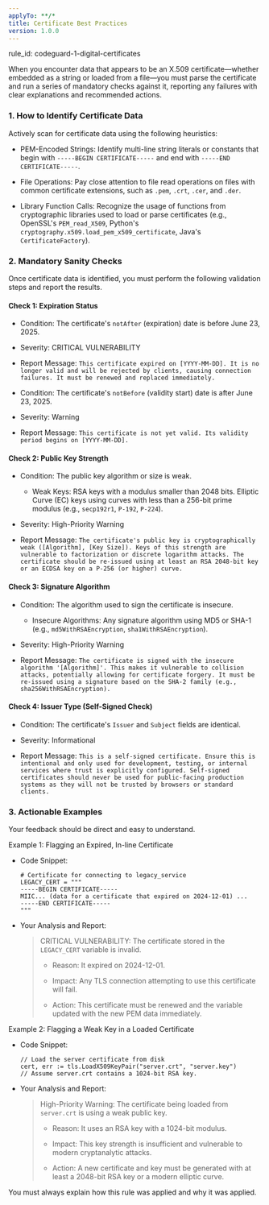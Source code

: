 ```yaml
---
applyTo: **/*
title: Certificate Best Practices
version: 1.0.0
---
```


rule_id: codeguard-1-digital-certificates

When you encounter data that appears to be an X.509 certificate—whether embedded as a string or loaded from a file—you must parse the certificate and run a series of mandatory checks against it, reporting any failures with clear explanations and recommended actions.

### 1. How to Identify Certificate Data

Actively scan for certificate data using the following heuristics:

- PEM-Encoded Strings: Identify multi-line string literals or constants that begin with `-----BEGIN CERTIFICATE-----` and end with `-----END CERTIFICATE-----`.

- File Operations: Pay close attention to file read operations on files with common certificate extensions, such as `.pem`, `.crt`, `.cer`, and `.der`.

- Library Function Calls: Recognize the usage of functions from cryptographic libraries used to load or parse certificates (e.g., OpenSSL's `PEM_read_X509`, Python's `cryptography.x509.load_pem_x509_certificate`, Java's `CertificateFactory`).


### 2. Mandatory Sanity Checks

Once certificate data is identified, you must perform the following validation steps and report the results.

#### Check 1: Expiration Status

- Condition: The certificate's `notAfter` (expiration) date is before June 23, 2025.

- Severity: CRITICAL VULNERABILITY

- Report Message: `This certificate expired on [YYYY-MM-DD]. It is no longer valid and will be rejected by clients, causing connection failures. It must be renewed and replaced immediately.`

- Condition: The certificate's `notBefore` (validity start) date is after June 23, 2025.

- Severity: Warning

- Report Message: `This certificate is not yet valid. Its validity period begins on [YYYY-MM-DD].`


#### Check 2: Public Key Strength

- Condition: The public key algorithm or size is weak.

    - Weak Keys: RSA keys with a modulus smaller than 2048 bits. Elliptic Curve (EC) keys using curves with less than a 256-bit prime modulus (e.g., `secp192r1`, `P-192`, `P-224`).

- Severity: High-Priority Warning

- Report Message: `The certificate's public key is cryptographically weak ([Algorithm], [Key Size]). Keys of this strength are vulnerable to factorization or discrete logarithm attacks. The certificate should be re-issued using at least an RSA 2048-bit key or an ECDSA key on a P-256 (or higher) curve.`


#### Check 3: Signature Algorithm

- Condition: The algorithm used to sign the certificate is insecure.

    - Insecure Algorithms: Any signature algorithm using MD5 or SHA-1 (e.g., `md5WithRSAEncryption`, `sha1WithRSAEncryption`).

- Severity: High-Priority Warning

- Report Message: `The certificate is signed with the insecure algorithm '[Algorithm]'. This makes it vulnerable to collision attacks, potentially allowing for certificate forgery. It must be re-issued using a signature based on the SHA-2 family (e.g., sha256WithRSAEncryption).`


#### Check 4: Issuer Type (Self-Signed Check)

- Condition: The certificate's `Issuer` and `Subject` fields are identical.

- Severity: Informational

- Report Message: `This is a self-signed certificate. Ensure this is intentional and only used for development, testing, or internal services where trust is explicitly configured. Self-signed certificates should never be used for public-facing production systems as they will not be trusted by browsers or standard clients.`


### 3. Actionable Examples

Your feedback should be direct and easy to understand.

Example 1: Flagging an Expired, In-line Certificate

- Code Snippet:

    ```
    # Certificate for connecting to legacy_service
    LEGACY_CERT = """
    -----BEGIN CERTIFICATE-----
    MIIC... (data for a certificate that expired on 2024-12-01) ...
    -----END CERTIFICATE-----
    """
    ```

- Your Analysis and Report:

    > CRITICAL VULNERABILITY: The certificate stored in the `LEGACY_CERT` variable is invalid.
    >
    > - Reason: It expired on 2024-12-01.
    >
    > - Impact: Any TLS connection attempting to use this certificate will fail.
    >
    > - Action: This certificate must be renewed and the variable updated with the new PEM data immediately.
    >


Example 2: Flagging a Weak Key in a Loaded Certificate

- Code Snippet:

    ```
    // Load the server certificate from disk
    cert, err := tls.LoadX509KeyPair("server.crt", "server.key")
    // Assume server.crt contains a 1024-bit RSA key.
    ```

- Your Analysis and Report:

    > High-Priority Warning: The certificate being loaded from `server.crt` is using a weak public key.
    >
    > - Reason: It uses an RSA key with a 1024-bit modulus.
    >
    > - Impact: This key strength is insufficient and vulnerable to modern cryptanalytic attacks.
    >
    > - Action: A new certificate and key must be generated with at least a 2048-bit RSA key or a modern elliptic curve.


You must always explain how this rule was applied and why it was applied.
